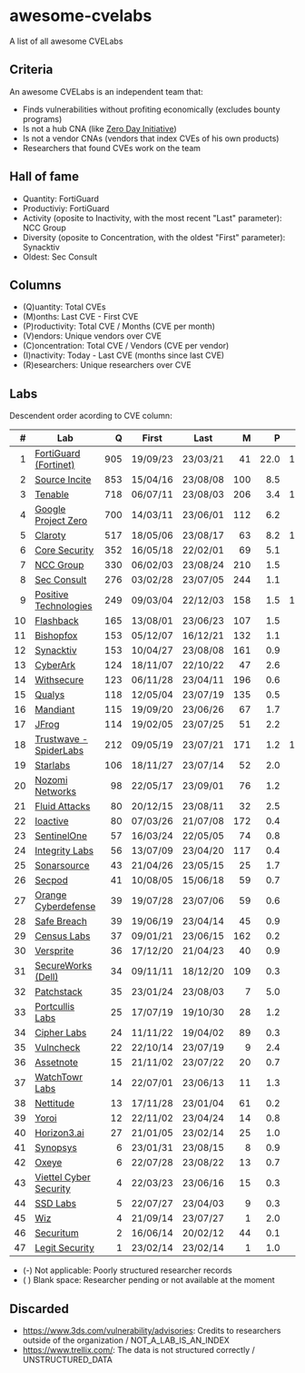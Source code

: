 # awesome-cvelabs

A list of all awesome CVELabs

## Criteria

An awesome CVELabs is an independent team that:

* Finds vulnerabilities without profiting economically (excludes bounty programs)
* Is not a hub CNA (like [Zero Day Initiative](https://www.zerodayinitiative.com/))
* Is not a vendor CNAs (vendors that index CVEs of his own products)
* Researchers that found CVEs work on the team

## Hall of fame

* Quantity: FortiGuard
* Productiviy: FortiGuard
* Activity (oposite to Inactivity, with the most recent "Last" parameter): NCC Group
* Diversity (oposite to Concentration, with the oldest "First" parameter): Synacktiv
* Oldest: Sec Consult

## Columns

* (Q)uantity: Total CVEs
* (M)onths: Last CVE - First CVE
* (P)roductivity: Total CVE / Months (CVE per month)
* (V)endors: Unique vendors over CVE 
* (C)oncentration: Total CVE / Vendors (CVE per vendor)
* (I)nactivity: Today - Last CVE (months since last CVE)
* (R)esearchers: Unique researchers over CVE

## Labs

Descendent order acording to CVE column:

|  #  | Lab                                                                 |  Q  |    First    |    Last     |  M  |  P  |  V  |  C  |  I  |  R  |
| --: |---------------------------------------------------------------------| --: |------------|------------| --: | --: | --: | --: | --: | --: |
|  1  | [FortiGuard (Fortinet)](https://www.fortiguard.com/zeroday)         | 905  | 19/09/23 | 23/03/21 | 41   | 22.0 | 179 | 5.0  | 5 |  |
|  2  | [Source Incite](https://srcincite.io/advisories/)                   | 853  | 15/04/16 | 23/08/08 | 100  | 8.5  | 30  | 28.4 | 0  | 13 |
|  3  | [Tenable](https://www.tenable.com/security/research)                | 718  | 06/07/11 | 23/08/03 | 206 | 3.4  | 135 | 5.3 | 0 |  |
|  4  | [Google Project Zero](https://bugs.chromium.org/p/project-zero/issues/list) | 700  | 14/03/11 | 23/06/01 | 112 | 6.2  | 60 | 11.6 | 3 | 33 |
|  5  | [Claroty](https://claroty.com/team82/disclosure-dashboard)           | 517   | 18/05/06 | 23/08/17 | 63   | 8.2  | 101 | 5.1 | 0 |  |
|  6  | [Core Security](https://www.coresecurity.com/core-labs/advisories)  | 352   | 16/05/18 | 22/02/01 | 69   | 5.1  | 90 | 3.9 | 7 | 33 |
|  7  | [NCC Group](https://research.nccgroup.com/category/technical-advisories/) | 330 | 06/02/03 | 23/08/24 | 210 | 1.5  | 80 | 4.1 | 0 | 47 |
|  8  | [Sec Consult](https://sec-consult.com/vulnerability-lab/)           | 276   | 03/02/28 | 23/07/05 | 244   | 1.1  | 84 | 3.3 | 1 | - |
|  9  | [Positive Technologies](https://www.ptsecurity.com/ww-en/analytics/threatscape/)  | 249 | 09/03/04 | 22/12/03 | 158   | 1.5  | 133 | 1.8 | 9 | 1 |
| 10  | [Flashback](https://www.flashback.sh/)                              | 165   | 13/08/01 | 23/06/23 | 107  | 1.5  | 30 | 5.5 | 2 | 2 |
| 11  | [Bishopfox](https://bishopfox.com/blog/advisories)                 | 153  | 05/12/07 | 16/12/21 | 132 | 1.1  | 44 | 3.4 | 78 | 43 |
| 12  | [Synacktiv](https://www.synacktiv.com/en/advisories)               | 153  | 10/04/27 | 23/08/08 | 161 | 0.9  | 52 | 2.9 | 0 | 42 |
| 13  | [CyberArk](https://labs.cyberark.com/cyberark-labs-security-advisories/) | 124 | 18/11/07 | 22/10/22 | 47  | 2.6  | 55 |  2.2  | 10 | 22 |
| 14  | [Withsecure](https://labs.withsecure.com/advisories/)             | 123  | 06/11/28 | 23/04/11 | 196 | 0.6  | 73 | 1.7 | 4 |  |
| 15  | [Qualys](https://www.qualys.com/research/security-advisories/)     | 118   | 12/05/04 | 23/07/19 | 135 | 0.5  | 41 | 2.8 | 1 | - |
| 16  | [Mandiant](https://github.com/mandiant/Vulnerability-Disclosures)   | 115   | 19/09/20 | 23/06/26 |  67  | 1.7  | 26 | 4.4 | 2 | 27 |
| 17  | [JFrog](https://research.jfrog.com/)                               | 114  | 19/02/05 | 23/07/25 | 51  | 2.2  | 56 | 2.0 | 1 | 7 |
| 18  | [Trustwave - SpiderLabs](https://www.trustwave.com/en-us/resources/security-resources/security-advisories/) | 212 | 09/05/19 | 23/07/21 | 171 | 1.2  | 120 | 1.7 | 1 | 60 |
| 19  | [Starlabs](https://starlabs.sg/advisories)                         | 106  | 18/11/27 | 23/07/14 | 52  | 2.0  | 24 | 4.4 | 1 | 13 |
| 20  | [Nozomi Networks](https://www.nozominetworks.com/vulnerability-advisories) | 98 | 22/05/17 | 23/09/01 | 76 | 1.2  | 8 | 5.6 | 0 | - |
| 21  | [Fluid Attacks](https://fluidattacks.com/advisories/)              | 80   | 20/12/15 | 23/08/11 | 32  | 2.5  | 53 | 1.5 | 0 | 6 |
| 22  | [Ioactive](https://ioactive.com/resources/disclosures/)            | 80   | 07/03/26 | 21/07/08 |  172  | 0.4  | 46 | 1.7 | 25 | 46 |
| 23  | [SentinelOne](https://www.sentinelone.com/labs/our-cves/)          | 57   | 16/03/24 | 22/05/05 | 74  | 0.8  | 25 | 2.2 | 16 | 5 |
| 24  | [Integrity Labs](https://labs.integrity.pt/advisories/)            | 56   | 13/07/09 | 23/04/20 | 117 | 0.4  | 24 | 2.3 | 4 | 14 |
| 25  | [Sonarsource](https://www.sonarsource.com/blog/tag/security/)      | 43   | 21/04/26 | 23/05/15 | 25  | 1.7  | 23 | 1.8 | 2 | 9 |
| 26  | [Secpod](https://www.secpod.com/blog/category/security-research/)  | 41   | 10/08/05 | 15/06/18 | 59  | 0.7  | 35 | 1.1 | 97 | 8 |
| 27  | [Orange Cyberdefense](https://github.com/Orange-Cyberdefense/CVE-repository) | 39  | 19/07/28 | 23/07/06 | 59  | 0.6  | 26 |  1.5  | 1  | 18 | 
| 28  | [Safe Breach](https://www.safebreach.com/cve-discoveries/)         | 39   | 19/06/19 | 23/04/14 | 45  | 0.9  | 25 | 1.6 | 4 |  |
| 29  | [Census Labs](https://census-labs.com/news/category/advisories/)   | 37   | 09/01/21 | 23/06/15 | 162   | 0.2  | 24 | 1.5 | 3 | 15 |
| 30  | [Versprite](https://versprite.com/advisories/)                     | 36   | 17/12/20 | 21/04/23 | 40  | 0.9  | 25 | 1.4 | 28 |  |
| 31  | [SecureWorks (Dell)](https://www.secureworks.com/research/#resource-type=Advisory) | 34 | 09/11/11 | 18/12/20 | 109 | 0.3  | 21 |  1.6  | 52 | 14 |
| 32  | [Patchstack](https://patchstack.com/category/security-advisories/)  | 35   | 23/01/24 | 23/08/03 | 7   | 5.0  | 42 | 0.8 | 1 |  |
| 33  | [Portcullis Labs](https://labs.portcullis.co.uk/advisories/)        | 25   | 17/07/19 | 19/10/30 | 28  | 1.2  | 10 | 2.5 | 45 |   |
| 34  | [Cipher Labs](https://labs.cipher.com/projects/vulnerability-research/index.html) | 24 | 11/11/22 | 19/04/02 | 89  | 0.3  | 18 | 1.3 | 54 | 1 |
| 35  | [Vulncheck](https://vulncheck.com/advisories)                      | 22   | 22/10/14 | 23/07/19 | 9   | 2.4  | 16 | 1.3 | 1 |  |
| 36  | [Assetnote](https://www.assetnote.io/)                             | 15   | 21/11/02 | 23/07/22 | 20  | 0.7  | 14 | 1.0 | 1 | 2 |
| 37  | [WatchTowr Labs](https://labs.watchtowr.com/)                      | 14   | 22/07/01 | 23/06/13 | 11  | 1.3  | 10 | 1.4 | 2 | 4 |
| 38  | [Nettitude](https://labs.nettitude.com/category/blog/advisories/)  | 13 | 17/11/28 | 23/01/04 | 61 | 0.2 | 11 | 1.1 | 7 | 8 |   |
| 39  | [Yoroi](https://yoroi.company/research/)                           | 12   | 22/11/02 | 23/04/24 | 14  | 0.8  | 3 | 4.0 | 3 | 2 |
| 40  | [Horizon3.ai](https://www.horizon3.ai/red-team-blog/#disclosures)  | 27   | 21/01/05 | 23/02/14 | 25   | 1.0  | 8 | 3.3 | 6 | 5 |
| 41  | [Synopsys](https://www.synopsys.com/blogs/software-security/tag/cybersecurity-research-center/) | 6 | 23/01/31 | 23/08/15 | 8 | 0.9 | 5 | 1.2 | 0 | 6 |
| 42  | [Oxeye](https://www.oxeye.io/resources-category/research)           | 6   | 22/07/28 | 23/08/22 | 13  | 0.7  | 4 | 1.5 | 0 | 2 |
| 43  | [Viettel Cyber Security](https://blog.viettelcybersecurity.com/tag/researches/) | 4 | 22/03/23 | 23/06/16 | 15 | 0.3  | 4 | 1.0 | 2 | 7 |
| 44  | [SSD Labs](https://ssd-disclosure.com/advisories/)                  | 5   | 22/07/27 | 23/04/03 | 9   | 0.3  | 3 | 1.6 | 4 | 2 |
| 45  | [Wiz](https://www.wiz.io/blog/tag/research)                        | 4   | 21/09/14 | 23/07/27 | 1   | 2.0  | 2 | 2.0 | 1 | 2 |
| 46  | [Securitum](https://research.securitum.com/)                        | 2   | 16/06/14 | 20/02/12 | 44  | 0.1  | 2 | 1.0 | 42 | 1 |
| 47  | [Legit Security](https://www.legitsecurity.com/)                   | 1   | 23/02/14 | 23/02/14 | 1   | 1.0  | 1 | 1.0 | 7 | 1 |

* (-) Not applicable: Poorly structured researcher records
* ( ) Blank space: Researcher pending or not available at the moment

## Discarded

* https://www.3ds.com/vulnerability/advisories: Credits to researchers outside of the organization / NOT_A_LAB_IS_AN_INDEX
* https://www.trellix.com/: The data is not structured correctly / UNSTRUCTURED_DATA

